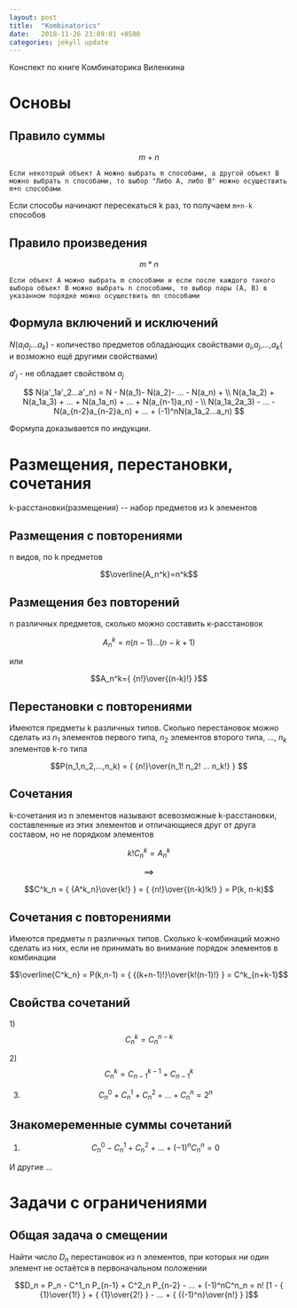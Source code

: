 ```yaml
---
layout: post
title:  "Kombinatorics"
date:   2018-11-26 23:09:01 +0500
categories: jekyll update
---
```

<!-- mathjax config similar to math.stackexchange -->
<script type="text/x-mathjax-config">
MathJax.Hub.Config({
  jax: ["input/TeX", "output/HTML-CSS"],
  tex2jax: {
    inlineMath: [ ['$', '$'] ],
    displayMath: [ ['$$', '$$']],
    processEscapes: true,
    skipTags: ['script', 'noscript', 'style', 'textarea', 'pre', 'code']
  },
  messageStyle: "bold",
  "HTML-CSS": { preferredFont: "TeX", availableFonts: ["STIX","TeX"] }
});
</script>
<script src="http://cdn.mathjax.org/mathjax/latest/MathJax.js?config=TeX-AMS_HTML" type="text/javascript"></script>

Конспект по книге Комбинаторика Виленкина

# Основы

## Правило суммы

$$m+n$$

`Если некоторый объект A можно выбрать m способами, а другой объект B можно выбрать n способами, то выбор "Либо A, либо B" можно осуществить m+n способами`

Если способы начинают пересекаться k раз, то получаем `m+n-k` способов

## Правило произведения

$$m*n$$

`Если объект A можно выбрать m способами и если после каждого такого выбора объект B можно выбрать n способами, то выбор пары (A, B) в указанном порядке можно осуществить mn способами`

## Формула включений и исключений

$N(a_ia_j...a_k)$ - количество предметов обладающих свойствами $a_i$,$a_j$,...,$a_k$( и возможно ещё другими свойствами)

$a'_j$ - не обладает свойством $a_j$

$$
N(a'_1a'_2...a'_n) = N - N(a_1)- N(a_2)- ... - N(a_n) + \\
N(a_1a_2) + N(a_1a_3) + ... + N(a_1a_n) + ... + N(a_{n-1}a_n) -  \\
N(a_1a_2a_3) - ... - N(a_{n-2}a_{n-2}a_n) + ... + (-1)^nN(a_1a_2...a_n)
$$

Формула доказывается по индукции.

# Размещения, перестановки, сочетания

k-расстановки(размещения) -- набор предметов из k элементов

## Размещения с повторениями
n видов, по k предметов

$$\overline{A_n^k}=n^k$$

## Размещения без повторений

n различных предметов, сколько можно составить к-расстановок

$$A_n^k=n(n-1)...(n-k+1)$$

или

$$A_n^k={ {n!}\over{(n-k)!} }$$

## Перестановки с повторениями

Имеются предметы k различных типов. Сколько перестановок можно сделать
из $n_1$ элементов первого типа, $n_2$ элементов второго типа, ..., $n_k$ элементов k-го типа

$$P(n_1,n_2,...,n_k) = { {n!}\over{n_1! n_2! ... n_k!} } $$


## Сочетания

k-сочетания из n элементов называют всевозможные k-расстановки, составленные из этих
элементов и отличающиеся друг от друга составом, но не порядком элементов

$$k!C^k_n = A^k_n $$

$$\implies$$

$$C^k_n = { {A^k_n}\over{k!} } = { {n!}\over{(n-k)!k!} }  = P(k, n-k)$$

## Сочетания с повторениями

Имеются предметы n различных типов. Сколько k-комбинаций можно сделать из них, если
не принимать во внимание порядок элементов в комбинации

$$\overline{C^k_n} = P(k,n-1) = { {(k+n-1)!}\over{k!(n-1)!} } = C^k_{n+k-1}$$

## Свойства сочетаний

1)$$C^k_n = C^{n-k}_n$$

2)$$C^k_n = C^{k-1}_{n-1} + C^{k}_{n-1}$$

3) $$C^0_n + C^1_n + C^2_n + ... + C^n_n = 2^n$$

## Знакомеременные суммы сочетаний

1) $$C^0_n - C^1_n + C^2_n + ... + (-1)^nC^n_n = 0$$

И другие ...


# Задачи с ограничениями

## Общая задача о смещении

Найти число $D_n$ перестановок из n элементов, при которых ни один элемент не остаётся в первоначальном положении

$$D_n = P_n - C^1_n P_{n-1} + C^2_n P_{n-2} - ... + (-1)^nC^n_n = n! [1 - { {1}\over{1!} } + { {1}\over{2!} } - ... + { {(-1)^n}\over{n!} } ]$$

<!-- :public: -->
